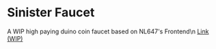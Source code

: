 # Sinister Faucet
A WIP high paying duino coin faucet based on NL647's Frontend\n
[Link (WIP)](https://catdogmat.github.io/Sinister-Faucet/web/)
